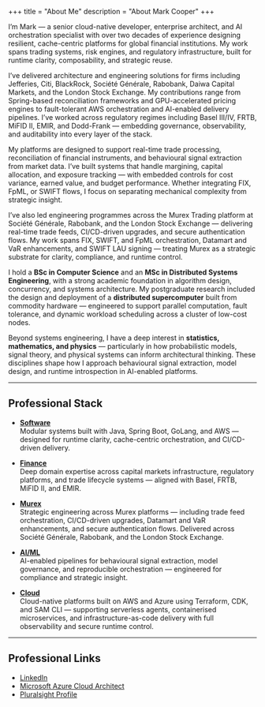 +++
title = "About Me"
description = "About Mark Cooper"
+++

I’m Mark — a senior cloud-native developer, enterprise architect, and AI orchestration specialist with over two decades
of experience designing resilient, cache-centric platforms for global financial institutions. My work spans trading
systems, risk engines, and regulatory infrastructure, built for runtime clarity, composability, and strategic reuse.

I’ve delivered architecture and engineering solutions for firms including Jefferies, Citi, BlackRock, Société Générale,
Rabobank, Daiwa Capital Markets, and the London Stock Exchange. My contributions range from Spring-based reconciliation
frameworks and GPU-accelerated pricing engines to fault-tolerant AWS orchestration and AI-enabled delivery pipelines.
I’ve worked across regulatory regimes including Basel III/IV, FRTB, MiFID II, EMIR, and Dodd-Frank — embedding
governance, observability, and auditability into every layer of the stack.

My platforms are designed to support real-time trade processing, reconciliation of financial instruments, and
behavioural signal extraction from market data. I’ve built systems that handle margining, capital allocation, and
exposure tracking — with embedded controls for cost variance, earned value, and budget performance. Whether integrating
FIX, FpML, or SWIFT flows, I focus on separating mechanical complexity from strategic insight.

I’ve also led engineering programmes across the Murex Trading platform at Société Générale, Rabobank, and the London
Stock Exchange — delivering real-time trade feeds, CI/CD-driven upgrades, and secure authentication flows. My work spans
FIX, SWIFT, and FpML orchestration, Datamart and VaR enhancements, and SWIFT LAU signing — treating Murex as a strategic
substrate for clarity, compliance, and runtime control.

I hold a **BSc in Computer Science** and an **MSc in Distributed Systems Engineering**, with a strong academic
foundation in algorithm design, concurrency, and systems architecture. My postgraduate research included the design and
deployment of a **distributed supercomputer** built from commodity hardware — engineered to support parallel
computation, fault tolerance, and dynamic workload scheduling across a cluster of low-cost nodes.

Beyond systems engineering, I have a deep interest in **statistics, mathematics, and physics** — particularly in how
probabilistic models, signal theory, and physical systems can inform architectural thinking. These disciplines shape how
I approach behavioural signal extraction, model design, and runtime introspection in AI-enabled platforms.

---

## Professional Stack

- [**Software**](/about/software/)  
  Modular systems built with Java, Spring Boot, GoLang, and AWS — designed for runtime clarity, cache-centric
  orchestration, and CI/CD-driven delivery.

- [**Finance**](/about/finance/)  
  Deep domain expertise across capital markets infrastructure, regulatory platforms, and trade lifecycle systems —
  aligned with Basel, FRTB, MiFID II, and EMIR.

- [**Murex**](/about/murex/)  
  Strategic engineering across Murex platforms — including trade feed orchestration, CI/CD-driven upgrades, Datamart and
  VaR enhancements, and secure authentication flows. Delivered across Société Générale, Rabobank, and the London Stock
  Exchange.

- [**AI/ML**](/about/aiml/)  
  AI-enabled pipelines for behavioural signal extraction, model governance, and reproducible orchestration — engineered
  for compliance and strategic insight.

- [**Cloud**](/about/cloud/)  
  Cloud-native platforms built on AWS and Azure using Terraform, CDK, and SAM CLI — supporting serverless agents,
  containerised microservices, and infrastructure-as-code delivery with full observability and secure runtime control.

---

## Professional Links

- [LinkedIn](https://www.linkedin.com/in/m-d-cooper)
- [Microsoft Azure Cloud Architect](https://www.credly.com/badges/994202cf-a257-4b35-a93b-99e41467072c)
- [Pluralsight Profile](https://app.pluralsight.com/profile/mark-cooper)